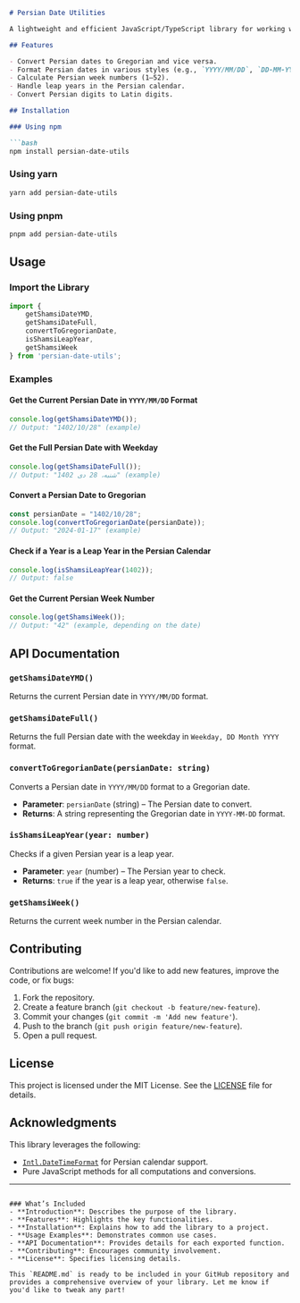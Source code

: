 ```markdown
# Persian Date Utilities

A lightweight and efficient JavaScript/TypeScript library for working with the Persian (Shamsi) calendar. It provides features to convert, format, and manipulate Persian dates seamlessly using pure JavaScript.

## Features

- Convert Persian dates to Gregorian and vice versa.
- Format Persian dates in various styles (e.g., `YYYY/MM/DD`, `DD-MM-YYYY`, `Weekday, DD Month YYYY`).
- Calculate Persian week numbers (1–52).
- Handle leap years in the Persian calendar.
- Convert Persian digits to Latin digits.

## Installation

### Using npm

```bash
npm install persian-date-utils
```

### Using yarn

```bash
yarn add persian-date-utils
```

### Using pnpm

```bash
pnpm add persian-date-utils
```

## Usage

### Import the Library

```typescript
import { 
    getShamsiDateYMD, 
    getShamsiDateFull, 
    convertToGregorianDate, 
    isShamsiLeapYear, 
    getShamsiWeek 
} from 'persian-date-utils';
```

### Examples

#### Get the Current Persian Date in `YYYY/MM/DD` Format

```typescript
console.log(getShamsiDateYMD()); 
// Output: "1402/10/28" (example)
```

#### Get the Full Persian Date with Weekday

```typescript
console.log(getShamsiDateFull());
// Output: "شنبه، 28 دی 1402" (example)
```

#### Convert a Persian Date to Gregorian

```typescript
const persianDate = "1402/10/28";
console.log(convertToGregorianDate(persianDate));
// Output: "2024-01-17" (example)
```

#### Check if a Year is a Leap Year in the Persian Calendar

```typescript
console.log(isShamsiLeapYear(1402));
// Output: false
```

#### Get the Current Persian Week Number

```typescript
console.log(getShamsiWeek());
// Output: "42" (example, depending on the date)
```

## API Documentation

### `getShamsiDateYMD()`
Returns the current Persian date in `YYYY/MM/DD` format.

### `getShamsiDateFull()`
Returns the full Persian date with the weekday in `Weekday, DD Month YYYY` format.

### `convertToGregorianDate(persianDate: string)`
Converts a Persian date in `YYYY/MM/DD` format to a Gregorian date.

- **Parameter**: `persianDate` (string) – The Persian date to convert.
- **Returns**: A string representing the Gregorian date in `YYYY-MM-DD` format.

### `isShamsiLeapYear(year: number)`
Checks if a given Persian year is a leap year.

- **Parameter**: `year` (number) – The Persian year to check.
- **Returns**: `true` if the year is a leap year, otherwise `false`.

### `getShamsiWeek()`
Returns the current week number in the Persian calendar.

## Contributing

Contributions are welcome! If you'd like to add new features, improve the code, or fix bugs:

1. Fork the repository.
2. Create a feature branch (`git checkout -b feature/new-feature`).
3. Commit your changes (`git commit -m 'Add new feature'`).
4. Push to the branch (`git push origin feature/new-feature`).
5. Open a pull request.

## License

This project is licensed under the MIT License. See the [LICENSE](LICENSE) file for details.

## Acknowledgments

This library leverages the following:
- [`Intl.DateTimeFormat`](https://developer.mozilla.org/en-US/docs/Web/JavaScript/Reference/Global_Objects/Intl/DateTimeFormat) for Persian calendar support.
- Pure JavaScript methods for all computations and conversions.

---

```

### What’s Included
- **Introduction**: Describes the purpose of the library.
- **Features**: Highlights the key functionalities.
- **Installation**: Explains how to add the library to a project.
- **Usage Examples**: Demonstrates common use cases.
- **API Documentation**: Provides details for each exported function.
- **Contributing**: Encourages community involvement.
- **License**: Specifies licensing details.

This `README.md` is ready to be included in your GitHub repository and provides a comprehensive overview of your library. Let me know if you'd like to tweak any part!